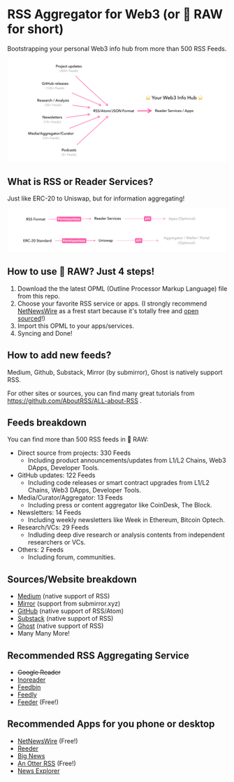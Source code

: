 # RSS Aggregator for Web3 (or 🥩 RAW for short)

Bootstrapping your personal Web3 info hub from more than 500 RSS Feeds.

![](./img/whyRSS.png)

## What is RSS or Reader Services?

Just like ERC-20 to Uniswap, but for information aggregating!

![](./img/whatRSS.png)

## How to use 🥩 RAW? Just 4 steps!
1. Download the the latest OPML (Outline Processor Markup Language) file from this repo.
2. Choose your favorite RSS service or apps. (I strongly recommend [NetNewsWire](https://netnewswire.com) as a frest start because it's totally free and [open sourced](https://github.com/Ranchero-Software/NetNewsWire)!)
3. Import this OPML to your apps/services.
4. Syncing and Done!

## How to add new feeds?

Medium, Github, Substack, Mirror (by submirror), Ghost is natively support RSS.

For other sites or sources, you can find many great tutorials from https://github.com/AboutRSS/ALL-about-RSS .

## Feeds breakdown
You can find more than 500 RSS feeds in 🥩 RAW:
- Direct source from projects: 330 Feeds
    - Including product announcements/updates from L1/L2 Chains, Web3 DApps, Developer Tools.
- GitHub updates: 122 Feeds
    - Including code releases or smart contract upgrades from L1/L2 Chains, Web3 DApps, Developer Tools.
- Media/Curator/Aggregator: 13 Feeds
    - Including press or content aggregator like CoinDesk, The Block.
- Newsletters: 14 Feeds
    - Including weekly newsletters like Week in Ethereum, Bitcoin Optech.
- Research/VCs: 29 Feeds
    - Indluding deep dive research or analysis contents from independent researchers or VCs.
- Others: 2 Feeds
    - Including forum, communities.

## Sources/Website breakdown
- [Medium](https://medium.com) (native support of RSS)
- [Mirror](https://Mirror.xyz) (support from submirror.xyz)
- [GitHub](https://github.com) (native support of RSS/Atom)
- [Substack](https://substack.com) (native support of RSS)
- [Ghost](https://ghost.org) (native support of RSS)
- Many Many More!

## Recommended RSS Aggregating Service
- ~~Google Reader~~
- [Inoreader](https://www.inoreader.com)
- [Feedbin](https://feedbin.com)
- [Feedly](https://feedly.com)
- [Feeder](https://feeder.co) (Free!)

## Recommended Apps for you phone or desktop
- [NetNewsWire](https://netnewswire.com) (Free!)
- [Reeder](https://reederapp.com)
- [Big News](https://bignews.app)
- [An Otter RSS](https://anotterrss.com) (Free!)
- [News Explorer](https://betamagic.nl/products/newsexplorer.html)
